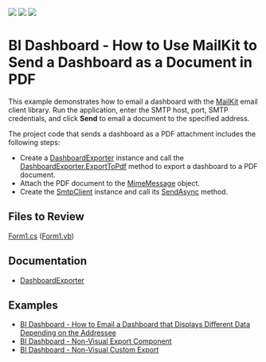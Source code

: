 <!-- default badges list -->
![](https://img.shields.io/endpoint?url=https://codecentral.devexpress.com/api/v1/VersionRange/450493383/21.2.5%2B)
[![](https://img.shields.io/badge/Open_in_DevExpress_Support_Center-FF7200?style=flat-square&logo=DevExpress&logoColor=white)](https://supportcenter.devexpress.com/ticket/details/T1062073)
[![](https://img.shields.io/badge/📖_How_to_use_DevExpress_Examples-e9f6fc?style=flat-square)](https://docs.devexpress.com/GeneralInformation/403183)
<!-- default badges end -->

# BI Dashboard - How to Use MailKit to Send a Dashboard as a Document in PDF

This example demonstrates how to email a dashboard with the [MailKit](https://github.com/jstedfast/MailKit) email client library. Run the application, enter the SMTP host, port, SMTP credentials, and click **Send** to email a document to the specified address.

The project code that sends a dashboard as a PDF attachment includes the following steps:

- Create a [DashboardExporter](https://docs.devexpress.com/Dashboard/DevExpress.DashboardCommon.DashboardExporter) instance and call the [DashboardExporter.ExportToPdf](https://docs.devexpress.com/Dashboard/DevExpress.DashboardCommon.DashboardExporter.ExportToPdf(Dashboard--Stream--Nullable-Size---DashboardState--DashboardPdfExportOptions)) method to export a dashboard to a PDF document.
- Attach the PDF document to the [MimeMessage](http://www.mimekit.net/docs/html/T_MimeKit_MimeMessage.htm) object.
- Create the [SmtpClient](http://www.mimekit.net/docs/html/T_MailKit_Net_Smtp_SmtpClient.htm) instance and call its [SendAsync](http://www.mimekit.net/docs/html/M_MailKit_MailTransport_SendAsync_3.htm) method.

## Files to Review

[Form1.cs](./CS/SimpleMailExport/Form1.cs) ([Form1.vb](./VB/SimpleMailExport/Form1.vb))

## Documentation

- [DashboardExporter](https://docs.devexpress.com/Dashboard/DevExpress.DashboardCommon.DashboardExporter)

## Examples
-  [BI Dashboard - How to Email a Dashboard that Displays Different Data Depending on the Addressee](https://github.com/DevExpress-Examples/bi-dashboard-mailkit-export-console-app)
-  [BI Dashboard - Non-Visual Export Component](https://github.com/DevExpress-Examples/bi-dashboard-non-visual-exporter)
- [BI Dashboard - Non-Visual Custom Export](https://github.com/DevExpress-Examples/bi-dashboard-non-visual-custom-export)
